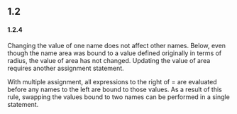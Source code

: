 ## 1.2
#### 1.2.4
Changing the value of one name does not affect other names. Below, even though the name area was bound to a value defined originally in terms of radius, the value of area has not changed. Updating the value of area requires another assignment statement.

With multiple assignment, all expressions to the right of = are evaluated before any names to the left are bound to those values. As a result of this rule, swapping the values bound to two names can be performed in a single statement.
